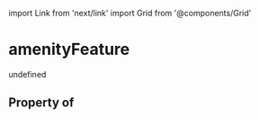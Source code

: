 import Link from 'next/link'
import Grid from '@components/Grid'

# amenityFeature

undefined

## Property of



